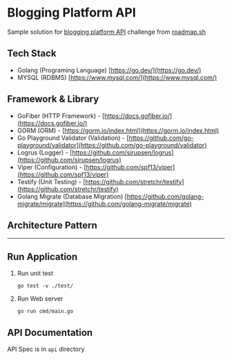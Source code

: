 # Blogging Platform API
Sample solution for [blogging platform API](https://roadmap.sh/projects/blogging-platform-api) challenge from [roadmap.sh](https://roadmap.sh)


## Tech Stack
-  Golang (Programing Language) [https://go.dev/](https://go.dev/)
-  MYSQL (RDBMS) [https://www.mysql.com/](https://www.mysql.com/)

## Framework & Library
- GoFiber (HTTP Framework) - [https://docs.gofiber.io/](https://docs.gofiber.io/)
- GORM (ORM) - [https://gorm.io/index.html](https://gorm.io/index.html)
- Go Playground Validator (Validation) - [https://github.com/go-playground/validator](https://github.com/go-playground/validator)
- Logrus (Logger) - [https://github.com/sirupsen/logrus](https://github.com/sirupsen/logrus)
- Viper (Configuration) - [https://github.com/spf13/viper](https://github.com/spf13/viper)
- Testify (Unit Testing) - [https://github.com/stretchr/testify](https://github.com/stretchr/testify)
- Golang Migrate (Database Migration) [https://github.com/golang-migrate/migrate](https://github.com/golang-migrate/migrate)

## Architecture Pattern


___

## Run Application
1. Run unit test  
   ```shell
   go test -v ./test/
   ```
2. Run Web server  
   ```shell
   go run cmd/main.go
   ```

## API Documentation
API Spec is in ``api`` directory
